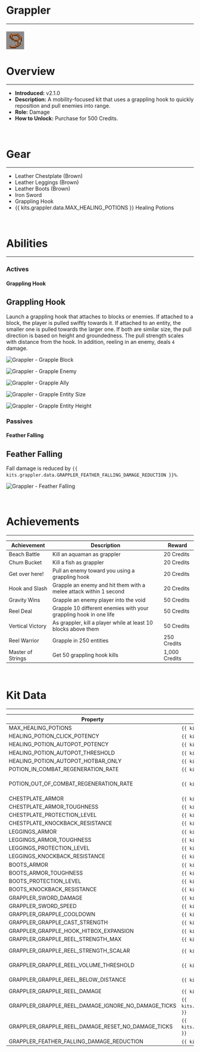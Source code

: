 <!-- replace grappler with the actual kit name -->

# Grappler

---

#### ![grappler-icon](../assets/icons/kits/grappler-icon.jpg)

# Overview

---

- **Introduced:** v2.1.0
- **Description:** A mobility-focused kit that uses a grappling hook to quickly reposition and pull enemies into range.
- **Role:** Damage
- **How to Unlock:** Purchase for 500 Credits.

<br />

# Gear

---

- Leather Chestplate (Brown)
- Leather Leggings (Brown)
- Leather Boots (Brown)
- Iron Sword
- Grappling Hook
- {{ kits.grappler.data.MAX_HEALING_POTIONS }} Healing Potions

<br />

# Abilities

---

### Actives

<!-- tabs:start -->

#### **Grappling Hook**

## Grappling Hook

Launch a grappling hook that attaches to blocks or enemies. If attached to a block, the player is pulled swiftly towards it. If attached to an entity, the smaller one is pulled towards the larger one. If both are similar size, the pull direction is based on height and groundedness. The pull strength scales with distance from the hook. In addition, reeling in an enemy, deals `4` damage.

![Grappler - Grapple Block](../assets/kits/grappler/_image_1_.jpg_ "Block")

![Grappler - Grapple Enemy](../assets/kits/grappler/_image_1_.jpg_ "Enemy")

![Grappler - Grapple Ally](../assets/kits/grappler/_image_1_.jpg_ "Ally")

![Grappler - Grapple Entity Size](../assets/kits/grappler/_image_1_.jpg_ "Size Difference")

![Grappler - Grapple Entity Height](../assets/kits/grappler/_image_1_.jpg_ "Height Difference")

<!-- tabs:end -->

### Passives

<!-- tabs:start -->

#### **Feather Falling**

## Feather Falling

Fall damage is reduced by `{{ kits.grappler.data.GRAPPLER_FEATHER_FALLING_DAMAGE_REDUCTION }}%`.

![Grappler - Feather Falling](../assets/kits/grappler/_image_1_.jpg_)

<!-- tabs:end -->

<br />

# Achievements

---

<!-- prettier-ignore -->
| Achievement | Description | Reward |
| ----------- | ----------- | ------ |
| Beach Battle | Kill an aquaman as grappler | 20 Credits |
| Chum Bucket | Kill a fish as grappler | 20 Credits |
| Get over here! | Pull an enemy toward you using a grappling hook | 20 Credits|
| Hook and Slash | Grapple an enemy and hit them with a melee attack within 1 second | 20 Credits |
| Gravity Wins | Grapple an enemy player into the void | 50 Credits |
| Reel Deal | Grapple 10 different enemies with your grappling hook in one life | 50 Credits |
| Vertical Victory | As grappler, kill a player while at least 10 blocks above them | 50 Credits |
| Reel Warrior | Grapple in 250 entities | 250 Credits |
| Master of Strings | Get 50 grappling hook kills | 1,000 Credits |

<br />

# Kit Data

---

<!-- prettier-ignore -->
| Property | Value | Description |
|----------|-------|-------------|
| MAX_HEALING_POTIONS | `{{ kits.grappler.data.MAX_HEALING_POTIONS }}` | {{ kitDataSharedDescriptions.MAX_HEALING_POTIONS }} |
| HEALING_POTION_CLICK_POTENCY | `{{ kits._shared.data.HEALING_POTION_CLICK_POTENCY }}` | {{ kitDataSharedDescriptions.HEALING_POTION_CLICK_POTENCY }} |
| HEALING_POTION_AUTOPOT_POTENCY | `{{ kits._shared.data.HEALING_POTION_AUTOPOT_POTENCY }}` | {{ kitDataSharedDescriptions.HEALING_POTION_AUTOPOT_POTENCY }} |
| HEALING_POTION_AUTOPOT_THRESHOLD | `{{ kits._shared.data.HEALING_POTION_AUTOPOT_THRESHOLD }}` | {{ kitDataSharedDescriptions.HEALING_POTION_AUTOPOT_THRESHOLD }} |
| HEALING_POTION_AUTOPOT_HOTBAR_ONLY | `{{ kits._shared.data.HEALING_POTION_AUTOPOT_HOTBAR_ONLY }}` | {{ kitDataSharedDescriptions.HEALING_POTION_AUTOPOT_HOTBAR_ONLY }} |
| POTION_IN_COMBAT_REGENERATION_RATE | `{{ kits._shared.data.POTION_IN_COMBAT_REGENERATION_RATE }}` | {{ kitDataSharedDescriptions.POTION_IN_COMBAT_REGENERATION_RATE }} |
| POTION_OUT_OF_COMBAT_REGENERATION_RATE | `{{ kits._shared.data.POTION_OUT_OF_COMBAT_REGENERATION_RATE }}` | {{ kitDataSharedDescriptions.POTION_OUT_OF_COMBAT_REGENERATION_RATE }} |
| CHESTPLATE_ARMOR | `{{ kits.grappler.data.CHESTPLATE_ARMOR }}` | {{ kitDataSharedDescriptions.CHESTPLATE_ARMOR }} |
| CHESTPLATE_ARMOR_TOUGHNESS | `{{ kits.grappler.data.CHESTPLATE_ARMOR_TOUGHNESS }}` | {{ kitDataSharedDescriptions.CHESTPLATE_ARMOR_TOUGHNESS }} |
| CHESTPLATE_PROTECTION_LEVEL | `{{ kits.grappler.data.CHESTPLATE_PROTECTION_LEVEL }}` | {{ kitDataSharedDescriptions.CHESTPLATE_PROTECTION_LEVEL }} |
| CHESTPLATE_KNOCKBACK_RESISTANCE | `{{ kits.grappler.data.CHESTPLATE_KNOCKBACK_RESISTANCE }}` | {{ kitDataSharedDescriptions.CHESTPLATE_KNOCKBACK_RESISTANCE }} |
| LEGGINGS_ARMOR | `{{ kits.grappler.data.LEGGINGS_ARMOR }}` | {{ kitDataSharedDescriptions.LEGGINGS_ARMOR }} |
| LEGGINGS_ARMOR_TOUGHNESS | `{{ kits.grappler.data.LEGGINGS_ARMOR_TOUGHNESS }}` | {{ kitDataSharedDescriptions.LEGGINGS_ARMOR_TOUGHNESS }} |
| LEGGINGS_PROTECTION_LEVEL | `{{ kits.grappler.data.LEGGINGS_PROTECTION_LEVEL }}` | {{ kitDataSharedDescriptions.LEGGINGS_PROTECTION_LEVEL }} |
| LEGGINGS_KNOCKBACK_RESISTANCE | `{{ kits.grappler.data.LEGGINGS_KNOCKBACK_RESISTANCE }}` | {{ kitDataSharedDescriptions.LEGGINGS_KNOCKBACK_RESISTANCE }} |
| BOOTS_ARMOR | `{{ kits.grappler.data.BOOTS_ARMOR }}` | {{ kitDataSharedDescriptions.BOOTS_ARMOR }} |
| BOOTS_ARMOR_TOUGHNESS | `{{ kits.grappler.data.BOOTS_ARMOR_TOUGHNESS }}` | {{ kitDataSharedDescriptions.BOOTS_ARMOR_TOUGHNESS }} |
| BOOTS_PROTECTION_LEVEL | `{{ kits.grappler.data.BOOTS_PROTECTION_LEVEL }}` | {{ kitDataSharedDescriptions.BOOTS_PROTECTION_LEVEL }} |
| BOOTS_KNOCKBACK_RESISTANCE | `{{ kits.grappler.data.BOOTS_KNOCKBACK_RESISTANCE }}` | {{ kitDataSharedDescriptions.BOOTS_KNOCKBACK_RESISTANCE }} |
| GRAPPLER_SWORD_DAMAGE | `{{ kits.grappler.data.GRAPPLER_SWORD_DAMAGE }}` | The base damage of the sword. |
| GRAPPLER_SWORD_SPEED | `{{ kits.grappler.data.GRAPPLER_SWORD_SPEED }}` | The base speed of the sword. |
| GRAPPLER_GRAPPLE_COOLDOWN | `{{ kits.grappler.data.GRAPPLER_GRAPPLE_COOLDOWN }}` | The cooldown, in ticks, of the grappling hook ability. |
| GRAPPLER_GRAPPLE_CAST_STRENGTH | `{{ kits.grappler.data.GRAPPLER_GRAPPLE_CAST_STRENGTH }}` | The strength when casting out the grappling hook. |
| GRAPPLER_GRAPPLE_HOOK_HITBOX_EXPANSION | `{{ kits.grappler.data.GRAPPLER_GRAPPLE_HOOK_HITBOX_EXPANSION }}` | The grappling hook size increase when checking for hit blocks. |
| GRAPPLER_GRAPPLE_REEL_STRENGTH_MAX | `{{ kits.grappler.data.GRAPPLER_GRAPPLE_REEL_STRENGTH_MAX }}` | The maximum strength when reeling in the grappling hook. |
| GRAPPLER_GRAPPLE_REEL_STRENGTH_SCALAR | `{{ kits.grappler.data.GRAPPLER_GRAPPLE_REEL_STRENGTH_SCALAR }}` | The strengh increase per meter from the grappling hook when reeling in the grappling hook. |
| GRAPPLER_GRAPPLE_REEL_VOLUME_THRESHOLD | `{{ kits.grappler.data.GRAPPLER_GRAPPLE_REEL_VOLUME_THRESHOLD }}` | The value for checking the size difference between the caster and the hooked entity for determining if the caster should be pulled. |
| GRAPPLER_GRAPPLE_REEL_BELOW_DISTANCE | `{{ kits.grappler.data.GRAPPLER_GRAPPLE_REEL_BELOW_DISTANCE }}` | The value for checking the height difference between the caster and the hooked entity for determining if the caster should be pulled. |
| GRAPPLER_GRAPPLE_REEL_DAMAGE | `{{ kits.grappler.data.GRAPPLER_GRAPPLE_REEL_DAMAGE }}` | The damage of the grappling hook when reeling it in. |
| GRAPPLER_GRAPPLE_REEL_DAMAGE_IGNORE_NO_DAMAGE_TICKS | `{{ kits.grappler.data.GRAPPLER_GRAPPLE_REEL_DAMAGE_IGNORE_NO_DAMAGE_TICKS }}` | If the grappling hook damage should ignore no damage ticks. |
| GRAPPLER_GRAPPLE_REEL_DAMAGE_RESET_NO_DAMAGE_TICKS | `{{ kits.grappler.data.GRAPPLER_GRAPPLE_REEL_DAMAGE_RESET_NO_DAMAGE_TICKS }}` | IF the grappling hook damage should reset no damage ticks. |
| GRAPPLER_FEATHER_FALLING_DAMAGE_REDUCTION | `{{ kits.grappler.data.GRAPPLER_FEATHER_FALLING_DAMAGE_REDUCTION }}` | The fall damage reduction from the feather falling ability. |
